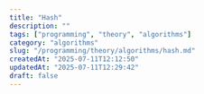 ```yaml
---
title: "Hash"
description: ""
tags: ["programming", "theory", "algorithms"]
category: "algorithms"
slug: "/programming/theory/algorithms/hash.md"
createdAt: "2025-07-11T12:12:50"
updatedAt: "2025-07-11T12:29:42"
draft: false
---
```

